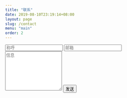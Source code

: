 ```yaml
---
title: "联系"
date: 2019-08-10T23:19:14+08:00
layout: page
slug: /contact
menu: "main"
order: 2
---
```


<form action="https://formspree.io/housne@gmail.com"
    method="POST">
    <input type="text" class="form-control" name="name" placeholder="称呼">
    <input type="email" class="form-control" name="replyto" placeholder="邮箱">
    <textarea name="message" class="form-control" placeholder="信息" rows="8"></textarea>
    <button type="submit" class="btn">发送</button>
</form>
